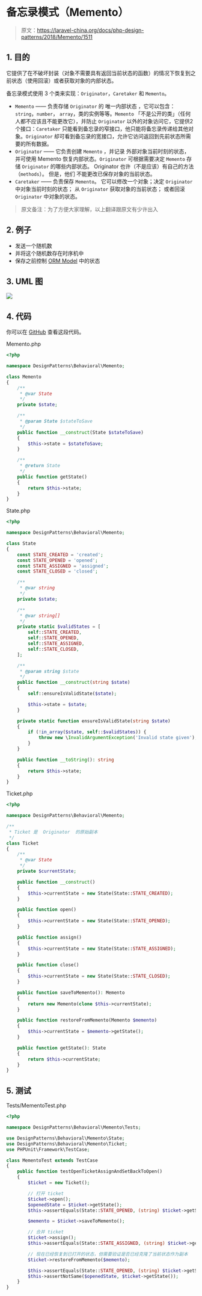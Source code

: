 # 备忘录模式（Memento）

> 原文：https://laravel-china.org/docs/php-design-patterns/2018/Memento/1511

## 1. 目的

它提供了在不破坏封装（对象不需要具有返回当前状态的函数）的情况下恢复到之前状态（使用回滚）或者获取对象的内部状态。

备忘录模式使用 3 个类来实现：`Originator`，`Caretaker` 和 `Memento`。

- `Memento` —— 负责存储 `Originator` 的 唯一内部状态 ，它可以包含： `string`，`number`， `array`，类的实例等等。`Memento` 「不是公开的类」（任何人都不应该且不能更改它），并防止 `Originator` 以外的对象访问它，它提供2个接口：`Caretaker` 只能看到备忘录的窄接口，他只能将备忘录传递给其他对象。`Originator` 却可看到备忘录的宽接口，允许它访问返回到先前状态所需要的所有数据。
- `Originator` —— 它负责创建 `Memento` ，并记录 外部对象当前时刻的状态， 并可使用 Memento 恢复内部状态。`Originator` 可根据需要决定 `Memento` 存储 `Originator` 的哪些内部状态。 Originator 也许（不是应该）有自己的方法（`methods`）。 但是，他们 不能更改已保存对象的当前状态。
- `Caretaker` —— 负责保存 `Memento`。 它可以修改一个对象；决定 `Originator` 中对象当前时刻的状态； 从 `Originator` 获取对象的当前状态； 或者回滚 `Originator` 中对象的状态。

> 原文备注：为了方便大家理解，以上翻译跟原文有少许出入

## 2. 例子

- 发送一个随机数
- 并将这个随机数存在时序机中
- 保存之前控制 [ORM Model](http://en.wikipedia.org/wiki/Object-relational_mapping) 中的状态

## 3. UML 图

![](https://lccdn.phphub.org/uploads/images/201803/19/1/3ZBanRSn95.png)

## 4. 代码

你可以在 [GitHub](https://github.com/domnikl/DesignPatternsPHP/tree/master/Behavioral/Memento) 查看这段代码。

Memento.php

```php
<?php

namespace DesignPatterns\Behavioral\Memento;

class Memento
{
    /**
     * @var State
     */
    private $state;

    /**
     * @param State $stateToSave
     */
    public function __construct(State $stateToSave)
    {
        $this->state = $stateToSave;
    }

    /**
     * @return State
     */
    public function getState()
    {
        return $this->state;
    }
}
```

State.php

```php
<?php

namespace DesignPatterns\Behavioral\Memento;

class State
{
    const STATE_CREATED = 'created';
    const STATE_OPENED = 'opened';
    const STATE_ASSIGNED = 'assigned';
    const STATE_CLOSED = 'closed';

    /**
     * @var string
     */
    private $state;

    /**
     * @var string[]
     */
    private static $validStates = [
        self::STATE_CREATED,
        self::STATE_OPENED,
        self::STATE_ASSIGNED,
        self::STATE_CLOSED,
    ];

    /**
     * @param string $state
     */
    public function __construct(string $state)
    {
        self::ensureIsValidState($state);

        $this->state = $state;
    }

    private static function ensureIsValidState(string $state)
    {
        if (!in_array($state, self::$validStates)) {
            throw new \InvalidArgumentException('Invalid state given');
        }
    }

    public function __toString(): string
    {
        return $this->state;
    }
}
```

Ticket.php

```php
<?php

namespace DesignPatterns\Behavioral\Memento;

/**
 * Ticket 是  Originator  的原始副本
 */
class Ticket
{
    /**
     * @var State
     */
    private $currentState;

    public function __construct()
    {
        $this->currentState = new State(State::STATE_CREATED);
    }

    public function open()
    {
        $this->currentState = new State(State::STATE_OPENED);
    }

    public function assign()
    {
        $this->currentState = new State(State::STATE_ASSIGNED);
    }

    public function close()
    {
        $this->currentState = new State(State::STATE_CLOSED);
    }

    public function saveToMemento(): Memento
    {
        return new Memento(clone $this->currentState);
    }

    public function restoreFromMemento(Memento $memento)
    {
        $this->currentState = $memento->getState();
    }

    public function getState(): State
    {
        return $this->currentState;
    }
}
```

## 5. 测试

Tests/MementoTest.php

```php
<?php

namespace DesignPatterns\Behavioral\Memento\Tests;

use DesignPatterns\Behavioral\Memento\State;
use DesignPatterns\Behavioral\Memento\Ticket;
use PHPUnit\Framework\TestCase;

class MementoTest extends TestCase
{
    public function testOpenTicketAssignAndSetBackToOpen()
    {
        $ticket = new Ticket();

        // 打开 ticket
        $ticket->open();
        $openedState = $ticket->getState();
        $this->assertEquals(State::STATE_OPENED, (string) $ticket->getState());

        $memento = $ticket->saveToMemento();

        // 合并 ticket
        $ticket->assign();
        $this->assertEquals(State::STATE_ASSIGNED, (string) $ticket->getState());

        // 现在已经恢复到已打开的状态，但需要验证是否已经克隆了当前状态作为副本
        $ticket->restoreFromMemento($memento);

        $this->assertEquals(State::STATE_OPENED, (string) $ticket->getState());
        $this->assertNotSame($openedState, $ticket->getState());
    }
}
```